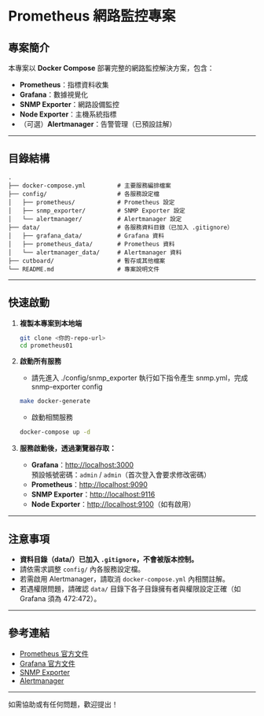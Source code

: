 # Prometheus 網路監控專案

## 專案簡介

本專案以 **Docker Compose** 部署完整的網路監控解決方案，包含：
- **Prometheus**：指標資料收集
- **Grafana**：數據視覺化
- **SNMP Exporter**：網路設備監控
- **Node Exporter**：主機系統指標
- （可選）**Alertmanager**：告警管理（已預設註解）

---

## 目錄結構

```
.
├── docker-compose.yml         # 主要服務編排檔案
├── config/                    # 各服務設定檔
│   ├── prometheus/            # Prometheus 設定
│   ├── snmp_exporter/         # SNMP Exporter 設定
│   └── alertmanager/          # Alertmanager 設定
├── data/                      # 各服務資料目錄（已加入 .gitignore）
│   ├── grafana_data/          # Grafana 資料
│   ├── prometheus_data/       # Prometheus 資料
│   └── alertmanager_data/     # Alertmanager 資料
├── cutboard/                  # 暫存或其他檔案
└── README.md                  # 專案說明文件
```

---

## 快速啟動

1. **複製本專案到本地端**
   ```bash
   git clone <你的-repo-url>
   cd prometheus01
   ```

2. **啟動所有服務**
   * 請先進入 ./config/snmp_exporter 執行如下指令產生 snmp.yml，完成 snmp-exporter config
   ```bash
   make docker-generate
   ```

   * 啟動相關服務
   ```bash
   docker-compose up -d
   ```

3. **服務啟動後，透過瀏覽器存取：**
   - **Grafana**：[http://localhost:3000](http://localhost:3000)  
     預設帳號密碼：`admin` / `admin`（首次登入會要求修改密碼）
   - **Prometheus**：[http://localhost:9090](http://localhost:9090)
   - **SNMP Exporter**：[http://localhost:9116](http://localhost:9116)
   - **Node Exporter**：[http://localhost:9100](http://localhost:9100)（如有啟用）

---

## 注意事項

- **資料目錄（data/）已加入 `.gitignore`，不會被版本控制。**
- 請依需求調整 `config/` 內各服務設定檔。
- 若需啟用 Alertmanager，請取消 `docker-compose.yml` 內相關註解。
- 若遇權限問題，請確認 `data/` 目錄下各子目錄擁有者與權限設定正確（如 Grafana 須為 472:472）。

---

## 參考連結

- [Prometheus 官方文件](https://prometheus.io/docs/)
- [Grafana 官方文件](https://grafana.com/docs/)
- [SNMP Exporter](https://github.com/prometheus/snmp_exporter)
- [Alertmanager](https://prometheus.io/docs/alerting/latest/alertmanager/)

---

如需協助或有任何問題，歡迎提出！